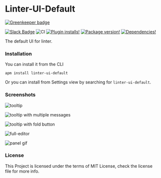 # Linter-UI-Default

[![Greenkeeper badge](https://badges.greenkeeper.io/steelbrain/linter-ui-default.svg)](https://greenkeeper.io/)

[![Slack Badge](https://img.shields.io/badge/chat-atom.io%20slack-blue.svg?style=flat-square)](http://atom-slack.herokuapp.com/)
![CI](https://github.com/steelbrain/linter-ui-default/workflows/CI/badge.svg)
[![Plugin installs!](https://img.shields.io/apm/dm/linter-ui-default.svg?style=flat-square)](https://atom.io/packages/linter-ui-default)
[![Package version!](https://img.shields.io/apm/v/linter-ui-default.svg?style=flat-square)](https://atom.io/packages/linter-ui-default)
[![Dependencies!](https://img.shields.io/david/steelbrain/linter-ui-default.svg?style=flat-square)](https://david-dm.org/steelbrain/linter-ui-default)

The default UI for linter.

### Installation

You can install it from the CLI

```
apm install linter-ui-default
```

Or you can install from Settings view by searching for `linter-ui-default`.

### Screenshots

![tooltip](https://user-images.githubusercontent.com/16418197/106548395-8577d700-64d4-11eb-9eaa-1974f0903516.png)

![tooltip with multiple messages](https://user-images.githubusercontent.com/16418197/106654351-a89a9900-655d-11eb-8af2-f6a459720bf3.png)

![tooltip with fold button](https://user-images.githubusercontent.com/16418197/106548281-52354800-64d4-11eb-9d66-d26ee702cfa5.png)

<!-- ![tooltip expanded](https://user-images.githubusercontent.com/16418197/106548235-421d6880-64d4-11eb-8c03-89708622043b.png) -->

![full-editor](https://user-images.githubusercontent.com/16418197/110440831-b375ab80-807e-11eb-8b34-4a85b135f180.png)

![panel gif](https://cloud.githubusercontent.com/assets/4278113/23879933/1ab17e2a-0872-11e7-803d-3fe0ccfc6790.gif)

### License

This Project is licensed under the terms of MIT License, check the license file for more info.
